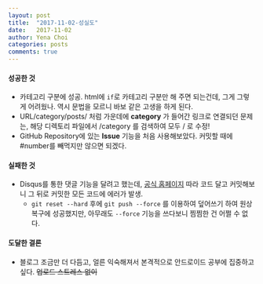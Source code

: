 ```yaml
---
layout: post
title:  "2017-11-02-성실도"
date:   2017-11-02
author: Yena Choi
categories: posts
comments: true
---
```


#### 성공한 것
- 카테고리 구분에 성공. html에 `if`로 카테고리 구분만 해 주면 되는건데, 그게 그렇게 어려웠나. 역시 문법을 모르니 바보 같은 고생을 하게 된다.
- URL/category/posts/ 처럼 가운데에 **category** 가 들어간 링크로 연결되던 문제는, 해당 디렉토리 파일에서 /category 를 검색하여 모두 / 로 수정!
- GitHub Repository에 있는 **Issue** 기능을 처음 사용해보았다. 커밋할 때에 #number를 빼먹지만 않으면 되겠다.

#### 실패한 것
- Disqus를 통한 댓글 기능을 달려고 했는데, [공식 홈페이지](https://disqus.com/) 따라 코드 달고 커밋해보니 그 뒤로 커밋한 모든 코드에 에러가 발생.
  - `git reset --hard` 후에 `git push --force` 를 이용하여 덮어쓰기 하여 원상복구에 성공했지만, 아무래도 `--force` 기능을 쓰다보니 찜찜한 건 어쩔 수 없다.

#### 도달한 결론
- 블로그 조금만 더 다듬고, 얼른 익숙해져서 본격적으로 안드로이드 공부에 집중하고 싶다. ~~업로드 스트레스 없이~~
